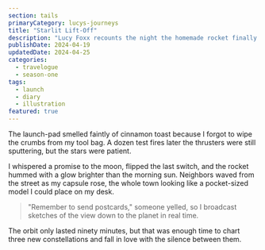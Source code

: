 ```yaml
---
section: tails
primaryCategory: lucys-journeys
title: "Starlit Lift-Off"
description: "Lucy Foxx recounts the night the homemade rocket finally leapt beyond the clouds."
publishDate: 2024-04-19
updatedDate: 2024-04-25
categories:
  - travelogue
  - season-one
tags:
  - launch
  - diary
  - illustration
featured: true
---
```


The launch-pad smelled faintly of cinnamon toast because I forgot to wipe the crumbs from my tool bag. A dozen test fires
later the thrusters were still sputtering, but the stars were patient.

I whispered a promise to the moon, flipped the last switch, and the rocket hummed with a glow brighter than the morning sun.
Neighbors waved from the street as my capsule rose, the whole town looking like a pocket-sized model I could place on my desk.

> "Remember to send postcards," someone yelled, so I broadcast sketches of the view down to the planet in real time.

The orbit only lasted ninety minutes, but that was enough time to chart three new constellations and fall in love with the
silence between them.
